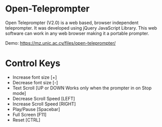 # Open-Teleprompter
Open Teleprompter (V2.0) is a web based, browser independent teleprompter. It was developed using jQuery JavaScript Library. This web software can work in any web browser making it a portable prompter.

Demo: https://mz.unic.ac.cy/files/open-teleprompter/

# Control Keys
* Increase font size [+]
* Decrease font size [-]
* Text Scroll [UP or DOWN Works only when the prompter in on Stop mode]
* Decrease Scroll Speed [LEFT]
* Increase Scroll Speed [RIGHT]
* Play/Pause [Spacebar]
* Full Screen [F11]
* Reset [CTRL]
